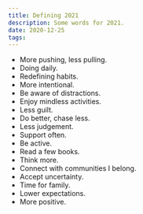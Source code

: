 ```yaml
---
title: Defining 2021
description: Some words for 2021.
date: 2020-12-25
tags:
---
```

- More pushing, less pulling.
- Doing daily.
- Redefining habits.
- More intentional.
- Be aware of distractions.
- Enjoy mindless activities.
- Less guilt.
- Do better, chase less.
- Less judgement.
- Support often.
- Be active.
- Read a few books.
- Think more.
- Connect with communities I belong.
- Accept uncertainty.
- Time for family.
- Lower expectations.
- More positive.
